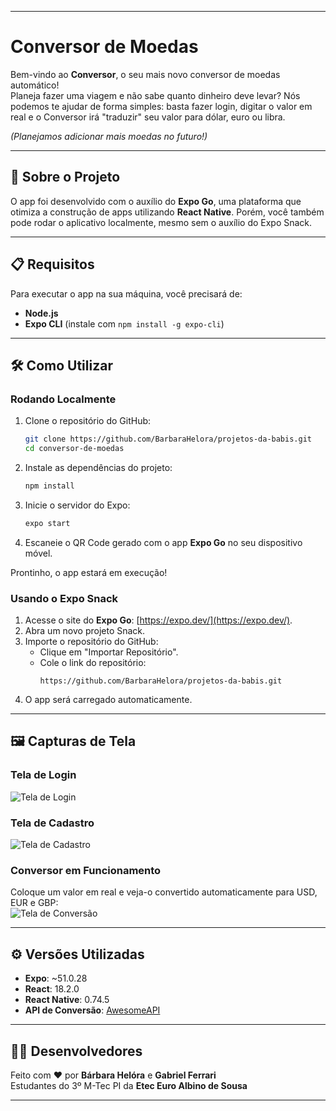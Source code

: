 
---

# Conversor de Moedas

Bem-vindo ao **Conversor**, o seu mais novo conversor de moedas automático!  
Planeja fazer uma viagem e não sabe quanto dinheiro deve levar? Nós podemos te ajudar de forma simples: basta fazer login, digitar o valor em real e o Conversor irá "traduzir" seu valor para dólar, euro ou libra.  

*(Planejamos adicionar mais moedas no futuro!)*

---

## 🚀 Sobre o Projeto

O app foi desenvolvido com o auxílio do **Expo Go**, uma plataforma que otimiza a construção de apps utilizando **React Native**. Porém, você também pode rodar o aplicativo localmente, mesmo sem o auxílio do Expo Snack.  

---

## 📋 Requisitos

Para executar o app na sua máquina, você precisará de:  
- **Node.js**
- **Expo CLI** (instale com `npm install -g expo-cli`)

---

## 🛠️ Como Utilizar

### Rodando Localmente
1. Clone o repositório do GitHub:
   ```bash
   git clone https://github.com/BarbaraHelora/projetos-da-babis.git
   cd conversor-de-moedas
   ```
2. Instale as dependências do projeto:
   ```bash
   npm install
   ```
3. Inicie o servidor do Expo:
   ```bash
   expo start
   ```
4. Escaneie o QR Code gerado com o app **Expo Go** no seu dispositivo móvel.  

Prontinho, o app estará em execução!

### Usando o Expo Snack
1. Acesse o site do **Expo Go**: [https://expo.dev/](https://expo.dev/).
2. Abra um novo projeto Snack.
3. Importe o repositório do GitHub:
   - Clique em "Importar Repositório".
   - Cole o link do repositório:  
     ```
     https://github.com/BarbaraHelora/projetos-da-babis.git
     ```
4. O app será carregado automaticamente.  

---

## 🖼️ Capturas de Tela

### Tela de Login
![Tela de Login](https://github.com/user-attachments/assets/c26bd4bf-9440-4701-86ed-54135571c0ad)

### Tela de Cadastro
![Tela de Cadastro](https://github.com/user-attachments/assets/d054d142-0863-46e3-a735-38a3fdd66e0e)

### Conversor em Funcionamento
Coloque um valor em real e veja-o convertido automaticamente para USD, EUR e GBP:  
![Tela de Conversão](https://github.com/user-attachments/assets/7d60347a-f882-4fef-8297-a1b4783f50c6)

---

## ⚙️ Versões Utilizadas
- **Expo**: ~51.0.28  
- **React**: 18.2.0  
- **React Native**: 0.74.5  
- **API de Conversão**: [AwesomeAPI](https://docs.awesomeapi.com.br/)

---

## 👩‍💻 Desenvolvedores

Feito com ❤️ por **Bárbara Helóra** e **Gabriel Ferrari**  
Estudantes do 3º M-Tec PI da **Etec Euro Albino de Sousa**  

---
